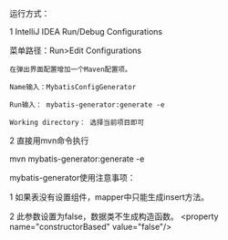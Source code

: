 运行方式：

1 IntelliJ IDEA Run/Debug Configurations

  菜单路径：Run>Edit Configurations
  
    在弹出界面配置增加一个Maven配置项。
    
    Name输入：MybatisConfigGenerator
    
    Run输入： mybatis-generator:generate -e
    
    Working directory： 选择当前项目即可
    

2 直接用mvn命令执行

   mvn mybatis-generator:generate -e

mybatis-generator使用注意事项：

  1 如果表没有设置组件，mapper中只能生成insert方法。

  2 此参数设置为false，数据类不生成构造函数。
    \<property name="constructorBased" value="false"/\>

  
